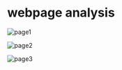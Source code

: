 # webpage analysis

![page1](https://raw.githubusercontent.com/aviv82/aviv.home/webpage-analysis/assets/aviv-pa-1.png)

![page2](https://raw.githubusercontent.com/aviv82/aviv.home/webpage-analysis/assets/aviv-pa-2.png)

![page3](https://raw.githubusercontent.com/aviv82/aviv.home/webpage-analysis/assets/aviv-pa-3.png)
